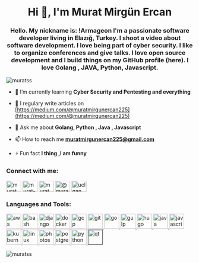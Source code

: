 <h1 align="center">Hi 👋, I'm Murat Mirgün Ercan</h1>
<h3 align="center">Hello. My nickname is: !Armageon I'm a passionate software developer living in Elazığ, Turkey. I shoot a video about software development. I love being part of cyber security. I like to organize conferences and give talks. I love open source development and I build things on my GitHub profile (here). I love Golang , JAVA, Python, Javascript.</h3>

<p align="left"> <img src="https://komarev.com/ghpvc/?username=muratss" alt="muratss" /> </p>

- 🌱 I’m currently learning **Cyber Security and Pentesting and everything**

- 📝 I regulary write articles on [https://medium.com/@muratmirgunercan225](https://medium.com/@muratmirgunercan225)

- 💬 Ask me about **Golang, Python , Java , Javascript**

- 📫 How to reach me **muratmirgunercan225@gmail.com**

- ⚡ Fun fact **I thing ,I am funny**
<p align="left">
<h3 align="left">Connect with me:</h3>
<a href="https://twitter.com/muratmirgun" target="blank"><img align="center" src="https://cdn.jsdelivr.net/npm/simple-icons@3.0.1/icons/twitter.svg" alt="muratmirgun" height="30" width="40" /></a>
<a href="https://linkedin.com/in/murat-m-ercan" target="blank"><img align="center" src="https://cdn.jsdelivr.net/npm/simple-icons@3.0.1/icons/linkedin.svg" alt="murat-m-ercan" height="30" width="40" /></a>
<a href="https://instagram.com/murat.m.ercann" target="blank"><img align="center" src="https://cdn.jsdelivr.net/npm/simple-icons@3.0.1/icons/instagram.svg" alt="murat.m.ercann" height="30" width="40" /></a>
<a href="https://medium.com/@muratmirgunercan225" target="blank"><img align="center" src="https://cdn.jsdelivr.net/npm/simple-icons@3.0.1/icons/medium.svg" alt="@muratmirgunercan225" height="30" width="40" /></a>
<a href="https://www.youtube.com/c/uclganws4qrkzzrgwmwvvfug" target="blank"><img align="center" src="https://cdn.jsdelivr.net/npm/simple-icons@3.0.1/icons/youtube.svg" alt="uclganws4qrkzzrgwmwvvfug" height="30" width="40" /></a>
</p>

<h3 align="left">Languages and Tools:</h3>
<p align="left"> <a href="https://aws.amazon.com" target="_blank"> <img src="https://devicons.github.io/devicon/devicon.git/icons/amazonwebservices/amazonwebservices-original-wordmark.svg" alt="aws" width="40" height="40"/> </a> <a href="https://www.gnu.org/software/bash/" target="_blank"> <img src="https://www.vectorlogo.zone/logos/gnu_bash/gnu_bash-icon.svg" alt="bash" width="40" height="40"/> </a> <a href="https://www.djangoproject.com/" target="_blank"> <img src="https://devicons.github.io/devicon/devicon.git/icons/django/django-original.svg" alt="django" width="40" height="40"/> </a> <a href="https://www.docker.com/" target="_blank"> <img src="https://devicons.github.io/devicon/devicon.git/icons/docker/docker-original-wordmark.svg" alt="docker" width="40" height="40"/> </a> <a href="https://cloud.google.com" target="_blank"> <img src="https://www.vectorlogo.zone/logos/google_cloud/google_cloud-icon.svg" alt="gcp" width="40" height="40"/> </a> <a href="https://git-scm.com/" target="_blank"> <img src="https://www.vectorlogo.zone/logos/git-scm/git-scm-icon.svg" alt="git" width="40" height="40"/> </a> <a href="https://golang.org" target="_blank"> <img src="https://devicons.github.io/devicon/devicon.git/icons/go/go-original.svg" alt="go" width="40" height="40"/> </a> <a href="https://gulpjs.com" target="_blank"> <img src="https://devicons.github.io/devicon/devicon.git/icons/gulp/gulp-plain.svg" alt="gulp" width="40" height="40"/> </a> <a href="https://gohugo.io/" target="_blank"> <img src="https://api.iconify.design/logos-hugo.svg" alt="hugo" width="40" height="40"/> </a> <a href="https://www.java.com" target="_blank"> <img src="https://devicons.github.io/devicon/devicon.git/icons/java/java-original-wordmark.svg" alt="java" width="40" height="40"/> </a> <a href="https://developer.mozilla.org/en-US/docs/Web/JavaScript" target="_blank"> <img src="https://devicons.github.io/devicon/devicon.git/icons/javascript/javascript-original.svg" alt="javascript" width="40" height="40"/> </a> <a href="https://kubernetes.io" target="_blank"> <img src="https://www.vectorlogo.zone/logos/kubernetes/kubernetes-icon.svg" alt="kubernetes" width="40" height="40"/> </a> <a href="https://www.linux.org/" target="_blank"> <img src="https://devicons.github.io/devicon/devicon.git/icons/linux/linux-original.svg" alt="linux" width="40" height="40"/> </a> <a href="https://www.photoshop.com/en" target="_blank"> <img src="https://devicons.github.io/devicon/devicon.git/icons/photoshop/photoshop-plain.svg" alt="photoshop" width="40" height="40"/> </a> <a href="https://www.postgresql.org" target="_blank"> <img src="https://devicons.github.io/devicon/devicon.git/icons/postgresql/postgresql-original-wordmark.svg" alt="postgresql" width="40" height="40"/> </a> <a href="https://www.python.org" target="_blank"> <img src="https://devicons.github.io/devicon/devicon.git/icons/python/python-original.svg" alt="python" width="40" height="40"/> </a> <a href="" target="_blank"> <img src="https://upload.wikimedia.org/wikipedia/commons/0/0b/Qt_logo_2016.svg" alt="qt" width="40" height="40"/> </a> </p>
<p><img align="left" src="https://github-readme-stats.vercel.app/api/top-langs/?username=muratss&layout=compact" alt="muratss" /></p>

